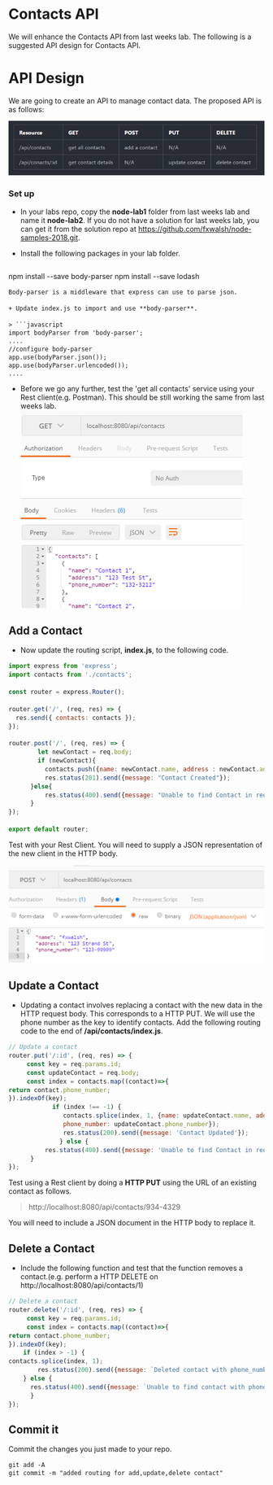 # Contacts API
We will enhance the Contacts API from last weeks lab. The following is a suggested API design for Contacts API.


# API Design
We are going to create an API to manage contact data. The proposed API is as follows:



![Contacts API](./img/contacts_api.png)

### Set up

+ In your labs repo, copy the **node-lab1** folder from last weeks lab and name it **node-lab2**. If you do not have a solution for last weeks lab, you can get it from the solution repo at https://github.com/fxwalsh/node-samples-2018.git.

+ Install the following packages in your lab folder.

> ```script
npm install --save body-parser
npm install --save lodash
```
Body-parser is a middleware that express can use to parse json.

+ Update index.js to import and use **body-parser**.

> ```javascript
import bodyParser from 'body-parser';
....
//configure body-parser
app.use(bodyParser.json());
app.use(bodyParser.urlencoded());
....
```

+ Before we go any further, test the 'get all contacts' service using your Rest client(e.g. Postman). This should be still working the same from last weeks lab.
![contacts API](./img/contacts_api_1.png)


## Add a Contact
+ Now update the routing script, **index.js**, to the following code.

```javascript
import express from 'express';
import contacts from './contacts';

const router = express.Router();

router.get('/', (req, res) => {
  res.send({ contacts: contacts });
});

router.post('/', (req, res) => {
		let newContact = req.body;
		if (newContact){
          contacts.push({name: newContact.name, address : newContact.address, phone_number: newContact.phone_number }) ;
          res.status(201).send({message: "Contact Created"});
      }else{
      	  res.status(400).send({message: "Unable to find Contact in request. No Contact Found in body"});
      }
});

export default router;
```

Test with your Rest Client. You will need to supply a JSON representation of the new client in the HTTP body.

![Contacts post](./img/contacts_post.png)



## Update a Contact
+ Updating a contact involves replacing a contact with the new data in the HTTP request body. This corresponds to a HTTP PUT. We will use the phone number as the key to identify contacts. Add the following routing code to the end of **/api/contacts/index.js**.


```javascript
// Update a contact
router.put('/:id', (req, res) => {
     const key = req.params.id;
     const updateContact = req.body;
     const index = contacts.map((contact)=>{
return contact.phone_number;
}).indexOf(key);
            if (index !== -1) {
               contacts.splice(index, 1, {name: updateContact.name, address: updateContact.address,
               phone_number: updateContact.phone_number});
               res.status(200).send({message: 'Contact Updated'});
              } else {
          res.status(400).send({message: 'Unable to find Contact in request. No Contact Found in body'});
      }
});
```

Test using a Rest client by doing a **HTTP PUT** using
the  URL of an existing contact as follows.

 > http://localhost:8080/api/contacts/934-4329

 You will need to include a JSON document in the HTTP body to replace it.  

## Delete a Contact

+ Include the following function and test that the function removes a contact.(e.g. perform a HTTP DELETE on http://localhost:8080/api/contacts/1)

```javascript
// Delete a contact
router.delete('/:id', (req, res) => {
     const key = req.params.id;
     const index = contacts.map((contact)=>{
return contact.phone_number;
}).indexOf(key);
    if (index > -1) {
contacts.splice(index, 1);
        res.status(200).send({message: `Deleted contact with phone_number: ${key}.`});
    } else {
      res.status(400).send({message: `Unable to find contact with phone_number: ${key}.`});
      }
});
```
## Commit it

Commit the changes you just made to your repo.

```
git add -A
git commit -m "added routing for add,update,delete contact"
```
